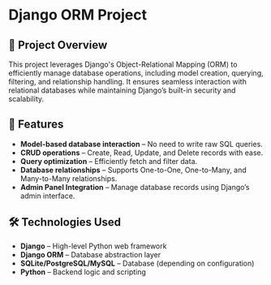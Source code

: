 # Django ORM Project

## 📌 Project Overview
This project leverages Django's Object-Relational Mapping (ORM) to efficiently manage database operations, including model creation, querying, filtering, and relationship handling. It ensures seamless interaction with relational databases while maintaining Django’s built-in security and scalability.

## 🚀 Features
- **Model-based database interaction** – No need to write raw SQL queries.
- **CRUD operations** – Create, Read, Update, and Delete records with ease.
- **Query optimization** – Efficiently fetch and filter data.
- **Database relationships** – Supports One-to-One, One-to-Many, and Many-to-Many relationships.
- **Admin Panel Integration** – Manage database records using Django’s admin interface.

## 🛠️ Technologies Used
- **Django** – High-level Python web framework
- **Django ORM** – Database abstraction layer
- **SQLite/PostgreSQL/MySQL** – Database (depending on configuration)
- **Python** – Backend logic and scripting
